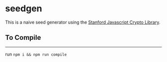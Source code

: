 # seedgen

This is a naive seed generator using the [Stanford Javascript Crypto Library](https://github.com/bitwiseshiftleft/sjcl).

## To Compile
----

run `npm i && npm run compile`
